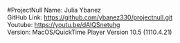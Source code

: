 #ProjectNull
Name: Julia Ybanez </br>
GitHub Link: https://github.com/ybanez330/projectnull.git </br>
Youtube: https://youtu.be/dAlQSnetuhg </br>
Version: MacOS/QuickTime Player Version 10.5 (1110.4.21)
